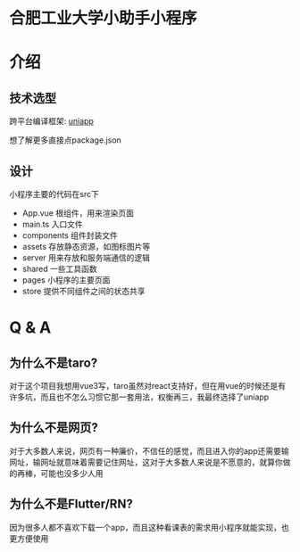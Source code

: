 # 合肥工业大学小助手小程序

# 介绍

## 技术选型

跨平台编译框架: [uniapp](https://uniapp.dcloud.io/)

想了解更多直接点package.json

## 设计

小程序主要的代码在src下
- App.vue 根组件，用来渲染页面
- main.ts 入口文件
- components 组件封装文件
- assets 存放静态资源，如图标图片等
- server 用来存放和服务端通信的逻辑
- shared 一些工具函数
- pages 小程序的主要页面
- store 提供不同组件之间的状态共享

# Q & A

## 为什么不是taro?

对于这个项目我想用vue3写，taro虽然对react支持好，但在用vue的时候还是有许多坑，而且也不怎么习惯它那一套用法，权衡再三，我最终选择了uniapp

## 为什么不是网页?

对于大多数人来说，网页有一种廉价，不信任的感觉，而且进入你的app还需要输网址，输网址就意味着需要记住网址，这对于大多数人来说是不愿意的，就算你做的再棒，可能也没多少人用

## 为什么不是Flutter/RN?

因为很多人都不喜欢下载一个app，而且这种看课表的需求用小程序就能实现，也更方便使用



